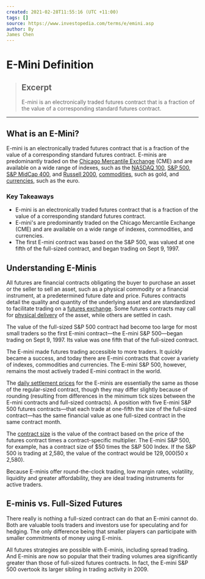 ```yaml
---
created: 2021-02-28T11:55:16 (UTC +11:00)
tags: []
source: https://www.investopedia.com/terms/e/emini.asp
author: By
James Chen
---
```


# E-Mini Definition

> ## Excerpt
> E-mini is an electronically traded futures contract that is a fraction of the value of a corresponding standard futures contract.

---
## What is an E-Mini?

E-mini is an electronically traded futures contract that is a fraction of the value of a corresponding standard futures contract. E-minis are predominantly traded on the [Chicago Mercantile Exchange](https://www.investopedia.com/terms/c/cme.asp) (CME) and are available on a wide range of indexes, such as the [NASDAQ 100](https://www.investopedia.com/terms/n/nasdaq100.asp), [S&P 500](https://www.investopedia.com/terms/s/sp500.asp), [S&P MidCap 400](https://www.investopedia.com/terms/s/sp-midcap-400-index.asp), and [Russell 2000](https://www.investopedia.com/terms/r/russell2000.asp), [commodities](https://www.investopedia.com/terms/c/commodityfuturescontract.asp), such as gold, and [currencies](https://www.investopedia.com/terms/c/currencyfuture.asp), such as the euro.

### Key Takeaways

-   E-mini is an electronically traded futures contract that is a fraction of the value of a corresponding standard futures contract.
-   E-mini's are predominantly traded on the Chicago Mercantile Exchange (CME) and are available on a wide range of indexes, commodities, and currencies.
-   The first E-mini contract was based on the S&P 500, was valued at one fifth of the full-sized contract, and began trading on Sept 9, 1997.

## Understanding E-Minis

All futures are financial contracts obligating the buyer to purchase an asset or the seller to sell an asset, such as a physical commodity or a financial instrument, at a predetermined future date and price. Futures contracts detail the quality and quantity of the underlying asset and are standardized to facilitate trading on a [futures exchange](https://www.investopedia.com/terms/f/futuresexchange.asp). Some futures contracts may call for [physical delivery](https://www.investopedia.com/terms/p/physicaldelivery.asp) of the asset, while others are settled in cash.

The value of the full-sized S&P 500 contract had become too large for most small traders so the first E-mini contract—the E-mini S&P 500—began trading on Sept 9, 1997. Its value was one fifth that of the full-sized contract.

The E-mini made futures trading accessible to more traders. It quickly became a success, and today there are E-mini contracts that cover a variety of indexes, commodities and currencies. The E-mini S&P 500, however, remains the most actively traded E-mini contract in the world.

The [daily settlement prices](https://www.investopedia.com/terms/s/settlementprice.asp) for the E-minis are essentially the same as those of the regular-sized contract, though they may differ slightly because of rounding (resulting from differences in the minimum tick sizes between the E-mini contracts and full-sized contracts). A position with five E-mini S&P 500 futures contracts—that each trade at one-fifth the size of the full-sized contract—has the same financial value as one full-sized contract in the same contract month. 

The [contract size](https://www.investopedia.com/terms/c/contractsize.asp) is the value of the contract based on the price of the futures contract times a contract-specific multiplier. The E-mini S&P 500, for example, has a contract size of $50 times the S&P 500 Index. If the S&P 500 is trading at 2,580, the value of the contract would be $129,000 ($50 x 2,580).

Because E-minis offer round-the-clock trading, low margin rates, volatility, liquidity and greater affordability, they are ideal trading instruments for active traders.

## E-minis vs. Full-Sized Futures

There really is nothing a full-sized contract can do that an E-mini cannot do. Both are valuable tools traders and investors use for speculating and for hedging. The only difference being that smaller players can participate with smaller commitments of money using E-minis.

All futures strategies are possible with E-minis, including spread trading. And E-minis are now so popular that their trading volumes area significantly greater than those of full-sized futures contracts. In fact, the E-mini S&P 500 overtook its larger sibling in trading activity in 2009.
